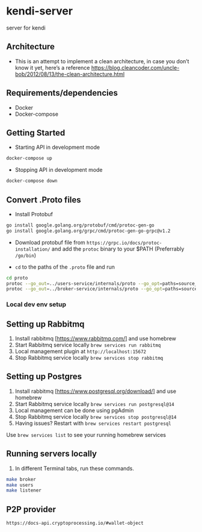 # kendi-server

server for kendi

## Architecture

- This is an attempt to implement a clean architecture, in case you don’t know it yet, here’s a reference https://blog.cleancoder.com/uncle-bob/2012/08/13/the-clean-architecture.html

## Requirements/dependencies

- Docker
- Docker-compose

## Getting Started

- Starting API in development mode

```sh
docker-compose up
```

- Stopping API in development mode

```sh
docker-compose down
```

## Convert .Proto files

- Install Protobuf

```sh
go install google.golang.org/protobuf/cmd/protoc-gen-go
go install google.golang.org/grpc/cmd/protoc-gen-go-grpc@v1.2
```

- Download protobuf file from `https://grpc.io/docs/protoc-installation/` and add the `protoc` binary to your $PATH (Preferrably `/go/bin`)

- `cd` to the paths of the `.proto` file and run

```sh
cd proto
protoc --go_out=../users-service/internals/proto --go_opt=paths=source_relative --go-grpc_out=../users-service/internals/proto --go-grpc_opt=paths=source_relative users.proto
protoc --go_out=../broker-service/internals/proto --go_opt=paths=source_relative --go-grpc_out=../broker-service/internals/proto --go-grpc_opt=paths=source_relative users.proto
```

### Local dev env setup

## Setting up Rabbitmq

1. Install rabbitmq [https://www.rabbitmq.com/] and use homebrew
2. Start Rabbitmq service locally `brew services run rabbitmq`
3. Local management plugin at `http://localhost:15672`
4. Stop Rabbitmq service locally `brew services stop rabbitmq`

## Setting up Postgres

1. Install rabbitmq [https://www.postgresql.org/download/] and use homebrew
2. Start Rabbitmq service locally `brew services run postgresql@14`
3. Local management can be done using pgAdmin
4. Stop Rabbitmq service locally `brew services stop postgresql@14`
5. Having issues? Restart with `brew services restart postgresql`

Use `brew services list` to see your running homebrew services

## Running servers locally

1. In different Terminal tabs, run these commands.

```sh
make broker
make users
make listener
```

## P2P provider

`https://docs-api.cryptoprocessing.io/#wallet-object`
